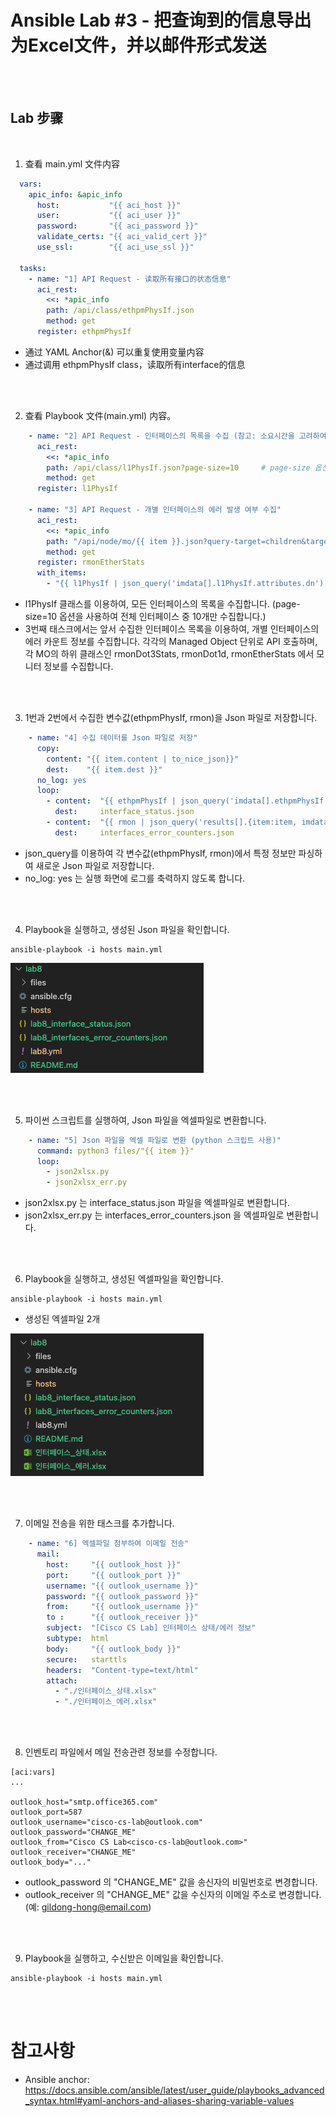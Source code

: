# Ansible Lab #3 - 把查询到的信息导出为Excel文件，并以邮件形式发送

<br><br>

## Lab 步骤

<br>

1. 查看 main.yml 文件内容


```yaml
  vars:
    apic_info: &apic_info
      host:           "{{ aci_host }}"
      user:           "{{ aci_user }}"
      password:       "{{ aci_password }}"
      validate_certs: "{{ aci_valid_cert }}" 
      use_ssl:        "{{ aci_use_ssl }}" 

  tasks:
    - name: "1] API Request - 读取所有接口的状态信息"
      aci_rest:
        <<: *apic_info
        path: /api/class/ethpmPhysIf.json
        method: get
      register: ethpmPhysIf
```
- 通过 YAML Anchor(&) 可以重复使用变量内容
- 通过调用 ethpmPhysIf class，读取所有interface的信息

<br><br>

2. 查看 Playbook 文件(main.yml) 内容。

```yaml
    - name: "2] API Request - 인터페이스의 목록을 수집 (참고: 소요시간을 고려하여 10개만 수집)"
      aci_rest:
        <<: *apic_info
        path: /api/class/l1PhysIf.json?page-size=10     # page-size 옵션 사용 중 참고
        method: get
      register: l1PhysIf

    - name: "3] API Request - 개별 인터페이스의 에러 발생 여부 수집"
      aci_rest:
        <<: *apic_info
        path: "/api/node/mo/{{ item }}.json?query-target=children&target-subtree-class=rmonDot3Stats&target-subtree-class=rmonDot1d&target-subtree-class=rmonEtherStats"
        method: get
      register: rmonEtherStats
      with_items:
        - "{{ l1PhysIf | json_query('imdata[].l1PhysIf.attributes.dn') }}"
```
- l1PhysIf 클래스를 이용하여, 모든 인터페이스의 목록을 수집합니다. (page-size=10 옵션을 사용하여 전체 인터페이스 중 10개만 수집합니다.)
- 3번째 태스크에서는 앞서 수집한 인터페이스 목록을 이용하여, 개별 인터페이스의 에러 카운트 정보를 수집합니다. 각각의 Managed Object 단위로 API 호출하며, 각 MO의 하위 클래스인 rmonDot3Stats, rmonDot1d, rmonEtherStats 에서 모니터 정보를 수집합니다.

<br><br>

3. 1번과 2번에서 수집한 변수값(ethpmPhysIf, rmon)을 Json 파일로 저장합니다.

```yaml
    - name: "4] 수집 데이터를 Json 파일로 저장"
      copy:
        content: "{{ item.content | to_nice_json}}"
        dest:    "{{ item.dest }}"
      no_log: yes
      loop:
        - content:  "{{ ethpmPhysIf | json_query('imdata[].ethpmPhysIf.attributes.{dn:dn, operSt:operSt, operMode:operMode, operSpeed:operSpeed, operDuplex:operDuplex}') }}"
          dest:     interface_status.json
        - content:  "{{ rmon | json_query('results[].{item:item, imdata:imdata[]}') }}" 
          dest:     interfaces_error_counters.json
```
- json_query를 이용하여 각 변수값(ethpmPhysIf, rmon)에서 특정 정보만 파싱하여 새로운 Json 파일로 저장합니다.
- no_log: yes 는 실행 화면에 로그를 축력하지 않도록 합니다.

<br><br>

4. Playbook을 실행하고, 생성된 Json 파일을 확인합니다.
```
ansible-playbook -i hosts main.yml
```
![](../images/lab-ansible-3/lab-ansible-3-1.png)

<br><br>

5. 파이썬 스크립트를 실행하여, Json 파일을 엑셀파일로 변환합니다.

```yaml
    - name: "5] Json 파일을 엑셀 파일로 변환 (python 스크립트 사용)"
      command: python3 files/"{{ item }}"
      loop:
        - json2xlsx.py
        - json2xlsx_err.py
```
- json2xlsx.py 는 interface_status.json 파일을 엑셀파일로 변환합니다.
- json2xlsx_err.py 는 interfaces_error_counters.json 을 엑셀파일로 변환합니다.

<br><br>

6. Playbook을 실행하고, 생성된 엑셀파일을 확인합니다.
```
ansible-playbook -i hosts main.yml
```

- 생성된 엑셀파일 2개

![](../images/lab-ansible-3/lab-ansible-3-2.png)

<br><br>

7. 이메일 전송을 위한 태스크를 추가합니다.

```yaml
    - name: "6] 엑셀파일 첨부하여 이메일 전송"
      mail:
        host:     "{{ outlook_host }}"
        port:     "{{ outlook_port }}"
        username: "{{ outlook_username }}"
        password: "{{ outlook_password }}"
        from:     "{{ outlook_username }}"
        to :      "{{ outlook_receiver }}"
        subject:  "[Cisco CS Lab] 인터페이스 상태/에러 정보"
        subtype:  html
        body:     "{{ outlook_body }}"
        secure:   starttls
        headers:  "Content-type=text/html"
        attach: 
          - "./인터페이스_상태.xlsx"
          - "./인터페이스_에러.xlsx"
```

<br><br>

8. 인벤토리 파일에서 메일 전송관련 정보를 수정합니다.

```
[aci:vars]
...

outlook_host="smtp.office365.com"
outlook_port=587
outlook_username="cisco-cs-lab@outlook.com"
outlook_password="CHANGE_ME"
outlook_from="Cisco CS Lab<cisco-cs-lab@outlook.com>"
outlook_receiver="CHANGE_ME"
outlook_body="..."
```
- outlook_password 의 "CHANGE_ME" 값을 송신자의 비밀번호로 변경합니다.
- outlook_receiver 의 "CHANGE_ME" 값을 수신자의 이메일 주소로 변경합니다. (예: gildong-hong@email.com) 

<br><br>

9. Playbook을 실행하고, 수신받은 이메일을 확인합니다.
```
ansible-playbook -i hosts main.yml
```

<br><br>

# 참고사항
- Ansible anchor: https://docs.ansible.com/ansible/latest/user_guide/playbooks_advanced_syntax.html#yaml-anchors-and-aliases-sharing-variable-values
